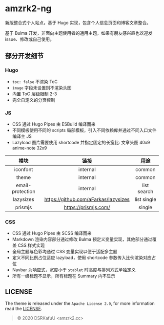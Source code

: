 # amzrk2-ng

新版整合式个人站点，基于 Hugo 实现，包含个人信息页面和博客文章整合。

基于 Bulma 开发，非面向主题使用者的通用主题，如果有朋友感兴趣也欢迎发 issue、修改或自己使用。

## 部分开发细节

### Hugo

- `toc: false` 不渲染 ToC
- `image` 字段未设置则不渲染头图
- 内置 ToC 层级限制 2-3
- 完全自定义的分页控制

### JS

- CSS 通过 Hugo Pipes 由 ESBuild 编译而来
- 不同模板使用不同的 scripts 局部模板，引入不同依赖库并通过不同入口文件编译主 JS
- Lazyload 图片需要使用 shortcode 并指定固定的长宽比: 文章头图 40x9 anime-note 32x9

|       模块       |                  链接                  |    用途     |
| :--------------: | :------------------------------------: | :---------: |
|     iconfont     |                internal                |   common    |
|      theme       |                internal                |   common    |
| email-protection |                internal                | list search |
|    lazysizes     | <https://github.com/aFarkas/lazysizes> | list single |
|     prismjs      |         <https://prismjs.com/>         |   single    |

### CSS

- CSS 通过 Hugo Pipes 由 SCSS 编译而来
- Markdown 渲染内容部分通过修改 Bulma 预定义变量实现，其他部分通过覆盖 CSS 样式实现
- 全局主题与色彩均通过 CSS 变量实现以便于适配多主题
- 定义不同比例占位适应 lazyload，使用 shortcode 参数传入比例渲染对应占位
- Navbar 为响应式，宽度小于 `$tablet` 时高度与排列方式单独定义
- 所有一级标题不显示，所有标题在 Summary 内不显示

## LICENSE

The theme is released under the `Apache License 2.0`, for more information read the [LICENSE](https://github.com/amzrk2/amzrk2-ng/blob/master/LICENSE).

> © 2020 DSRKafuU <amzrk2.cc>
